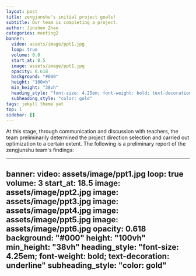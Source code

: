 ```yaml
---
layout: post
title: zengjunshu's initial project goals!
subtitle: Our team is completing a project.
author: Jinshen Zhao
categories: meeting2
banner:
  video: assets/image/ppt1.jpg
  loop: true
  volume: 0.8
  start_at: 8.5
  image: assets/image/ppt1.jpg
  opacity: 0.618
  background: "#000"
  height: "100vh"
  min_height: "38vh"
  heading_style: "font-size: 4.25em; font-weight: bold; text-decoration: underline"
  subheading_style: "color: gold"
tags: jekyll theme yat
top: 1
sidebar: []
---
```


At this stage, through communication and discussion with teachers, the team preliminarily determined the project direction selection and carried out optimization to a certain extent. The following is a preliminary report of the zengjunshu team's findings:

---
banner:
  video: assets/image/ppt1.jpg
  loop: true
  volume: 3
  start_at: 18.5
  image: assets/image/ppt2.jpg
  image: assets/image/ppt3.jpg
  image: assets/image/ppt4.jpg
  image: assets/image/ppt5.jpg
  image: assets/image/ppt6.jpg
  opacity: 0.618
  background: "#000"
  height: "100vh"
  min_height: "38vh"
  heading_style: "font-size: 4.25em; font-weight: bold; text-decoration: underline"
  subheading_style: "color: gold"
---

